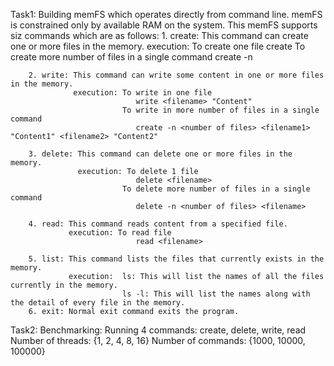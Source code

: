 Task1: Building memFS which operates directly from command line. memFS is constrained only by available RAM on the system.
       This memFS supports siz commands which are as follows:
       1. create: This command can create one or more files in the memory.
                  execution: To create one file
                                create <filename>
                             To create more number of files in a single command
                                create -n <number of files> <filename>

        2. write: This command can write some content in one or more files in the memory. 
                  execution: To write in one file
                                write <filename> "Content"
                             To write in more number of files in a single command
                                create -n <number of files> <filename1> "Content1" <filename2> "Content2"

        3. delete: This command can delete one or more files in the memory.
                   execution: To delete 1 file
                                delete <filename>
                             To delete more number of files in a single command
                                delete -n <number of files> <filename> 

        4. read: This command reads content from a specified file.
                 execution: To read file
                                read <filename>
                        
        5. list: This command lists the files that currently exists in the memory.
                 execution:  ls: This will list the names of all the files currently in the memory.
                             ls -l: This will list the names along with the detail of every file in the memory.
        6. exit: Normal exit command exits the program.

Task2: Benchmarking: Running 4 commands: create, delete, write, read
                     Number of threads: {1, 2, 4, 8, 16}
                     Number of commands: {1000, 10000, 100000}
